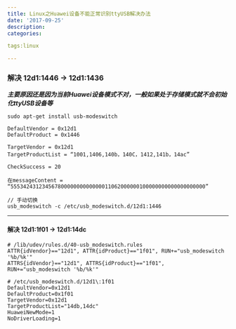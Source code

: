```yaml
---
title: Linux之Huawei设备不能正常识别ttyUSB解决办法
date: '2017-09-25'
description:
categories:

tags:linux

---
```


>

### 解决 12d1:1446 -> 12d1:1436

>

***主要原因还是因为当前Huawei设备模式不对，一般如果处于存储模式就不会初始化ttyUSB设备等***

>

	sudo apt-get install usb-modeswitch

>

	DefaultVendor = 0x12d1
	DefaultProduct = 0x1446

	TargetVendor = 0x12d1
	TargetProductList = “1001,1406,140b，140C，1412,141b，14ac”

	CheckSuccess = 20

	在messageContent = “55534243123456780000000000000011062000000100000000000000000000”

>

	// 手动切换
	usb_modeswitch -c /etc/usb_modeswitch.d/12d1:1446

>

---

>

#### 解决 12d1:1f01 -> 12d1:14dc

>

	# /lib/udev/rules.d/40-usb_modeswitch.rules
	ATTR{idVendor}=="12d1", ATTR{idProduct}=="1f01", RUN+="usb_modeswitch '%b/%k'"
	ATTRS{idVendor}=="12d1", ATTRS{idProduct}=="1f01", RUN+="usb_modeswitch '%b/%k'"

>

	# /etc/usb_modeswitch.d/12d1\:1f01
	DefaultVendor=0x12d1
	DefaultProduct=0x1f01
	TargetVendor=0x12d1
	TargetProductList="14db,14dc"
	HuaweiNewMode=1
	NoDriverLoading=1

>
